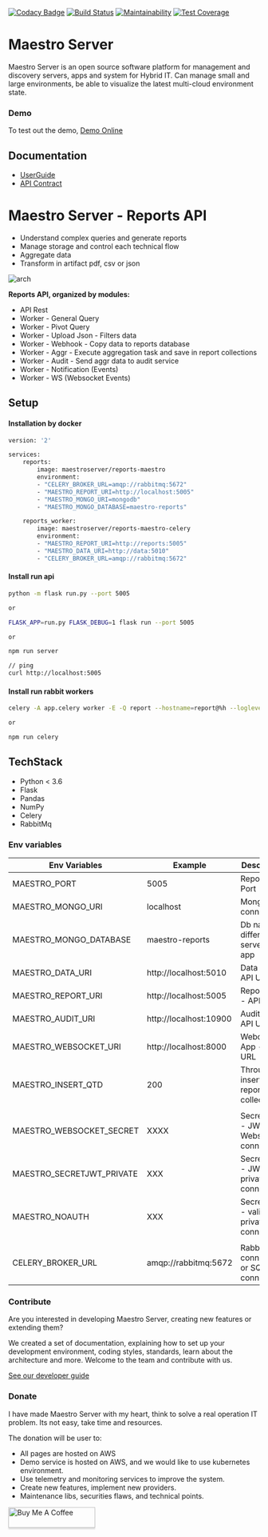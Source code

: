[![Codacy Badge](https://api.codacy.com/project/badge/Grade/d5272664aa1f46e08d99aa13c695e663)](https://www.codacy.com/app/maestro/report-app?utm_source=github.com&amp;utm_medium=referral&amp;utm_content=maestro-server/report-app&amp;utm_campaign=Badge_Grade)
[![Build Status](https://travis-ci.org/maestro-server/report-app.svg?branch=master)](https://travis-ci.org/maestro-server/report-app)
[![Maintainability](https://api.codeclimate.com/v1/badges/d30df800647b4c898f42/maintainability)](https://codeclimate.com/github/maestro-server/report-app/maintainability)
[![Test Coverage](https://api.codeclimate.com/v1/badges/d30df800647b4c898f42/test_coverage)](https://codeclimate.com/github/maestro-server/report-app/test_coverage)

# Maestro Server #

Maestro Server is an open source software platform for management and discovery servers, apps and system for Hybrid IT. Can manage small and large environments, be able to visualize the latest multi-cloud environment state.

### Demo ###
To test out the demo, [Demo Online](http://demo.maestroserver.io "Demo Online")

## Documentation ##
* [UserGuide](http://docs.maestroserver.io/en/latest/userguide/cloud_inventory/reports.html "Reports User Guide")
* [API Contract](https://maestro-server.github.io/report-app/ "API Contract")

# Maestro Server - Reports API #

* Understand complex queries and generate reports
* Manage storage and control each technical flow
* Aggregate data
* Transform in artifact pdf, csv or json

![arch](http://docs.maestroserver.io/en/latest/_images/reports_arch.png)

**Reports API, organized by modules:**

* API Rest
* Worker - General Query
* Worker - Pivot Query
* Worker - Upload Json - Filters data
* Worker - Webhook - Copy data to reports database
* Worker - Aggr - Execute aggregation task and save in report collections
* Worker - Audit - Send aggr data to audit service
* Worker - Notification (Events)
* Worker - WS (Websocket Events)

## Setup ##

#### Installation by docker ####

```bash
version: '2'

services:
    reports:
        image: maestroserver/reports-maestro
        environment:
        - "CELERY_BROKER_URL=amqp://rabbitmq:5672"
        - "MAESTRO_REPORT_URI=http://localhost:5005"
        - "MAESTRO_MONGO_URI=mongodb"
        - "MAESTRO_MONGO_DATABASE=maestro-reports"

    reports_worker:
        image: maestroserver/reports-maestro-celery
        environment:
        - "MAESTRO_REPORT_URI=http://reports:5005"
        - "MAESTRO_DATA_URI=http://data:5010"
        - "CELERY_BROKER_URL=amqp://rabbitmq:5672"
```

#### Install run api ####

```bash
python -m flask run.py --port 5005

or

FLASK_APP=run.py FLASK_DEBUG=1 flask run --port 5005

or

npm run server

// ping 
curl http://localhost:5005
```

#### Install run rabbit workers ####

```bash
celery -A app.celery worker -E -Q report --hostname=report@%h --loglevel=info

or

npm run celery
```

## TechStack ##
* Python < 3.6
* Flask
* Pandas
* NumPy
* Celery
* RabbitMq

### Env variables ###

| Env Variables             | Example               | Description                                |
|---------------------------|-----------------------|--------------------------------------------|
| MAESTRO_PORT              | 5005                  | Reports API Port                           |
| MAESTRO_MONGO_URI         | localhost             | Mongo Url conn                             |
| MAESTRO_MONGO_DATABASE    | maestro-reports       | Db name, its differente of servers-app     |
| MAESTRO_DATA_URI          | http://localhost:5010 | Data APP - API URL                         |
| MAESTRO_REPORT_URI        | http://localhost:5005 | Report App - API URL                       |
| MAESTRO_AUDIT_URI         | http://localhost:10900| Audit App - API URL                        |
| MAESTRO_WEBSOCKET_URI     | http://localhost:8000 | Webosocket App - API URL                   |
| MAESTRO_INSERT_QTD        | 200                   | Throughput insert in reports collection    |
|                           |                       |                                            |
| MAESTRO_WEBSOCKET_SECRET  | XXXX                  | Secret Key - JWT Websocket connections     |
| MAESTRO_SECRETJWT_PRIVATE | XXX                   | Secret Key - JWT private connections       |
| MAESTRO_NOAUTH            | XXX                   | Secret Pass - validate private connections |
|                           |                       |                                            |
| CELERY_BROKER_URL         | amqp://rabbitmq:5672  | RabbitMQ connection or SQS connection      |                


### Contribute ###

Are you interested in developing Maestro Server, creating new features or extending them?

We created a set of documentation, explaining how to set up your development environment, coding styles, standards, learn about the architecture and more. Welcome to the team and contribute with us.

[See our developer guide](http://docs.maestroserver.io/en/latest/contrib.html)


### Donate ###

I have made Maestro Server with my heart, think to solve a real operation IT problem. Its not easy, take time and resources.

The donation will be user to:

- All pages are hosted on AWS
- Demo service is hosted on AWS, and we would like to use kubernetes environment.
- Use telemetry and monitoring services to improve the system.
- Create new features, implement new providers.
- Maintenance libs, securities flaws, and technical points.

<a href="https://www.buymeacoffee.com/9lVypB7WQ" target="_blank"><img src="https://www.buymeacoffee.com/assets/img/custom_images/purple_img.png" alt="Buy Me A Coffee" style="height: 41px !important;width: 174px !important;box-shadow: 0px 3px 2px 0px rgba(190, 190, 190, 0.5) !important;-webkit-box-shadow: 0px 3px 2px 0px rgba(190, 190, 190, 0.5) !important;" ></a>
